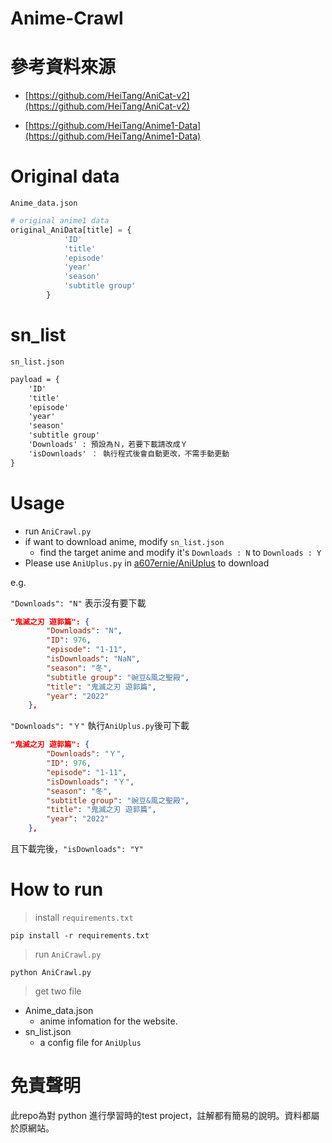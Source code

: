 # Anime-Crawl


# 參考資料來源
- [https://github.com/HeiTang/AniCat-v2](https://github.com/HeiTang/AniCat-v2)

- [https://github.com/HeiTang/Anime1-Data](https://github.com/HeiTang/Anime1-Data)

# Original data 

`Anime_data.json`
```python
# original anime1 data
original_AniData[title] = {
            'ID'
            'title' 
            'episode'
            'year' 
            'season'
            'subtitle group'
        }
```


# sn_list

`sn_list.json`

```txt
payload = {
    'ID'
    'title' 
    'episode'
    'year'
    'season'
    'subtitle group'
    'Downloads' : 預設為Ｎ，若要下載請改成Ｙ
    'isDownloads' ： 執行程式後會自動更改，不需手動更動
}
```


# Usage

- run `AniCrawl.py`
- if want to download anime, modify `sn_list.json`
    - find the target anime and modify it's `Downloads : N` to  `Downloads : Y`
- Please use `AniUplus.py` in [a607ernie/AniUplus](https://github.com/a607ernie/AniUplus) to download  

e.g.

`"Downloads": "N"` 表示沒有要下載
```json
"鬼滅之刃 遊郭篇": {
        "Downloads": "N",
        "ID": 976,
        "episode": "1-11",
        "isDownloads": "NaN",
        "season": "冬",
        "subtitle group": "豌豆&風之聖殿",
        "title": "鬼滅之刃 遊郭篇",
        "year": "2022"
    },
```

`"Downloads": "Ｙ"` 執行`AniUplus.py`後可下載
```json
"鬼滅之刃 遊郭篇": {
        "Downloads": "Ｙ",
        "ID": 976,
        "episode": "1-11",
        "isDownloads": "Ｙ",
        "season": "冬",
        "subtitle group": "豌豆&風之聖殿",
        "title": "鬼滅之刃 遊郭篇",
        "year": "2022"
    },
```

且下載完後，`"isDownloads": "Y"`

# How to run


> install `requirements.txt`
```
pip install -r requirements.txt
```

> run `AniCrawl.py`
```
python AniCrawl.py
```

> get two file
- Anime_data.json
    - anime infomation for the website.
- sn_list.json
    - a config file for `AniUplus`


# 免責聲明
此repo為對 python 進行學習時的test project，註解都有簡易的說明。資料都屬於原網站。
